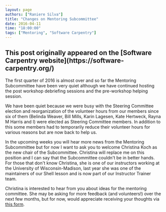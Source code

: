```yaml
---
layout: page
authors: ["Raniere Silva"]
title: "Changes on Mentoring Subcommittee"
date: 2016-04-11
time: "18:00:00"
tags: ["Mentoring", "Software Carpentry"]
---
```


<h2>This post originally appeared on the [Software Carpentry website](https://software-carpentry.org/)</h2>
The first quarter of 2016 is almost over and so far the Mentoring Subcommittee
have been very quiet although we have continued hosting the post workshop debriefing
sessions and the pre-workshop helping session.

We have been quiet because we were busy with the Steering Committee election
and reorganization of the volunteer hours from our members since six of them
(Belinda Weaver, Bill Mills, Karin Lagesen, Kate Hertweck, Rayna M Harris and I)
were elected as Steering Committee members.
In addition to this some members had to temporarily reduce their volunteer hours
for various reasons but are now back to help us.

In the upcoming weeks you will hear more news from the Mentoring Subcommittee
but for now I want to ask you to welcome Christina Koch as the new chair of the
Subcommittee. Christina will replace me on this position and I can say that the
Subcommittee couldn't be in better hands. For those that don't know Christina,
she is one of our instructors working at the University of Wisconsin-Madison,
last year she was one of the maintainers of our Shell lesson
and is now part of our Instructor Trainer team.

Christina is interested to hear from you about ideas for the mentoring committee.
She may be asking for more feedback (and volunteers!) over the next few months, but for now,
would appreciate receiving your thoughts via [this form][mentoring-form].


[mentoring-form]: https://docs.google.com/forms/d/1eDLPShSyQPJKZ8jRr8VHQSaV_CxVvQOdGTSJHo6dOWg/viewform
